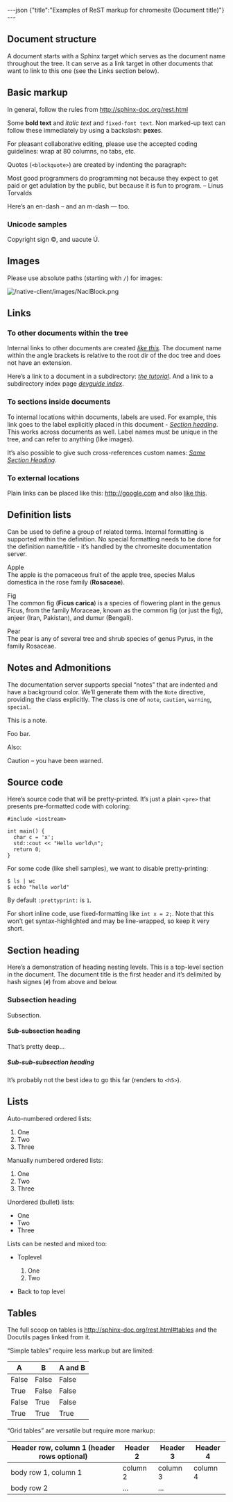 ---json {"title":"Examples of ReST markup for chromesite (Document title)"} ---

## Document structure

A document starts with a Sphinx target which serves as the document name throughout the tree. It can serve as a link target in other documents that want to link to this one (see the Links section below).

## Basic markup

In general, follow the rules from <a href="http://sphinx-doc.org/rest.html" class="reference external">http://sphinx-doc.org/rest.html</a>

Some **bold text** and _italic text_ and `fixed-font text`. Non marked-up text can follow these immediately by using a backslash: **pexe**s.

For pleasant collaborative editing, please use the accepted coding guidelines: wrap at 80 columns, no tabs, etc.

Quotes (`<blockquote>`) are created by indenting the paragraph:

Most good programmers do programming not because they expect to get paid or get adulation by the public, but because it is fun to program. – Linus Torvalds

Here’s an en-dash – and an m-dash — too.

### Unicode samples

Copyright sign ©, and uacute Ú.

## Images

Please use absolute paths (starting with `/`) for images:

![/native-client/images/NaclBlock.png](/docs/native-client/images/NaclBlock.png)

## Links

### To other documents within the tree

Internal links to other documents are created <a href="/docs/native-client/overview" class="reference internal"><em>like this</em></a>. The document name within the angle brackets is relative to the root dir of the doc tree and does not have an extension.

Here’s a link to a document in a subdirectory: <a href="/docs/native-client/devguide/tutorial/tutorial-part1" class="reference internal"><em>the tutorial</em></a>. And a link to a subdirectory index page <a href="/docs/native-client/devguide/index" class="reference internal"><em>devguide index</em></a>.

### To sections inside documents

To internal locations within documents, labels are used. For example, this link goes to the label explicitly placed in this document - <a href="#link-for-section-heading" class="reference internal"><em>Section heading</em></a>. This works across documents as well. Label names must be unique in the tree, and can refer to anything (like images).

It’s also possible to give such cross-references custom names: <a href="#link-for-section-heading" class="reference internal"><em>Same Section Heading</em></a>.

### To external locations

Plain links can be placed like this: <a href="http://google.com" class="reference external">http://google.com</a> and also <a href="http://google.com" class="reference external">like this</a>.

## Definition lists

Can be used to define a group of related terms. Internal formatting is supported within the definition. No special formatting needs to be done for the definition name/title - it’s handled by the chromesite documentation server.

Apple  
The apple is the pomaceous fruit of the apple tree, species Malus domestica in the rose family (**Rosaceae**).

Fig  
The common fig (**Ficus carica**) is a species of flowering plant in the genus Ficus, from the family Moraceae, known as the common fig (or just the fig), anjeer (Iran, Pakistan), and dumur (Bengali).

Pear  
The pear is any of several tree and shrub species of genus Pyrus, in the family Rosaceae.

## Notes and Admonitions

The documentation server supports special “notes” that are indented and have a background color. We’ll generate them with the `Note` directive, providing the class explicitly. The class is one of `note`, `caution`, `warning`, `special`.

This is a note.

Foo bar.

Also:

Caution – you have been warned.

## Source code

Here’s source code that will be pretty-printed. It’s just a plain `<pre>` that presents pre-formatted code with coloring:

    #include <iostream>

    int main() {
      char c = 'x';
      std::cout << "Hello world\n";
      return 0;
    }

For some code (like shell samples), we want to disable pretty-printing:

    $ ls | wc
    $ echo "hello world"

By default `:prettyprint:` is `1`.

For short inline code, use fixed-formatting like `int x = 2;`. Note that this won’t get syntax-highlighted and may be line-wrapped, so keep it very short.

## <span id="link-for-section-heading"></span>Section heading

Here’s a demonstration of heading nesting levels. This is a top-level section in the document. The document title is the first header and it’s delimited by hash signes (`#`) from above and below.

### Subsection heading

Subsection.

#### Sub-subsection heading

That’s pretty deep...

##### Sub-sub-subsection heading

It’s probably not the best idea to go this far (renders to `<h5>`).

## Lists

Auto-numbered ordered lists:

1.  One
2.  Two
3.  Three

Manually numbered ordered lists:

1.  One
2.  Two
3.  Three

Unordered (bullet) lists:

- One
- Two
- Three

Lists can be nested and mixed too:

- Toplevel

  1.  One
  2.  Two

- Back to top level

## Tables

The full scoop on tables is <a href="http://sphinx-doc.org/rest.html#tables" class="reference external">http://sphinx-doc.org/rest.html#tables</a> and the Docutils pages linked from it.

“Simple tables” require less markup but are limited:

<table><thead><tr class="header"><th>A</th><th>B</th><th>A and B</th></tr></thead><tbody><tr class="odd"><td>False</td><td>False</td><td>False</td></tr><tr class="even"><td>True</td><td>False</td><td>False</td></tr><tr class="odd"><td>False</td><td>True</td><td>False</td></tr><tr class="even"><td>True</td><td>True</td><td>True</td></tr></tbody></table>

“Grid tables” are versatile but require more markup:

<table><thead><tr class="header"><th>Header row, column 1 (header rows optional)</th><th>Header 2</th><th>Header 3</th><th>Header 4</th></tr></thead><tbody><tr class="odd"><td>body row 1, column 1</td><td>column 2</td><td>column 3</td><td>column 4</td></tr><tr class="even"><td>body row 2</td><td>...</td><td>...</td><td> </td></tr></tbody></table>
